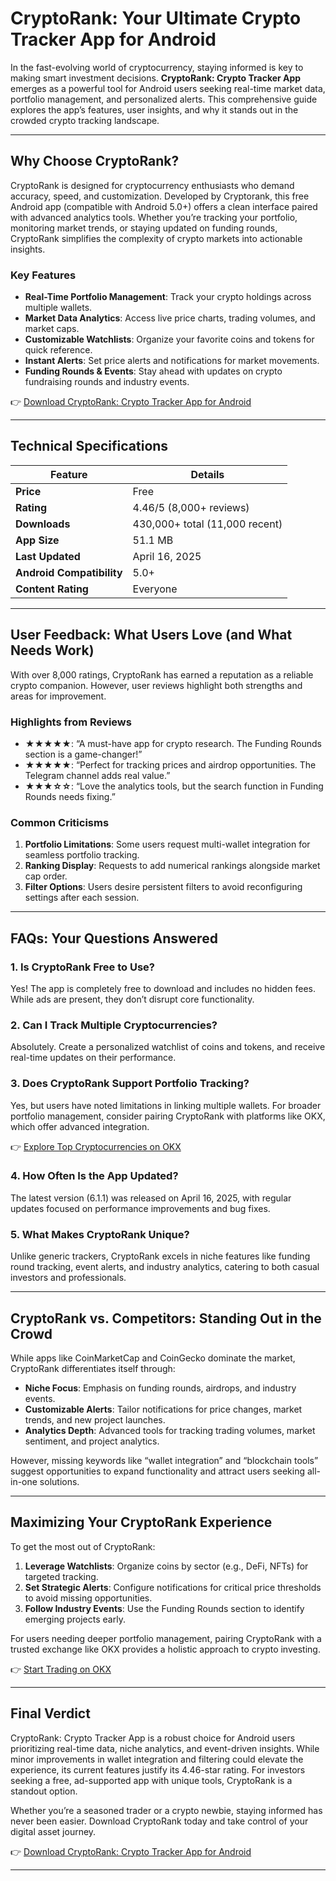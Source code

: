 # CryptoRank: Your Ultimate Crypto Tracker App for Android  

In the fast-evolving world of cryptocurrency, staying informed is key to making smart investment decisions. **CryptoRank: Crypto Tracker App** emerges as a powerful tool for Android users seeking real-time market data, portfolio management, and personalized alerts. This comprehensive guide explores the app’s features, user insights, and why it stands out in the crowded crypto tracking landscape.  

---

## Why Choose CryptoRank?  

CryptoRank is designed for cryptocurrency enthusiasts who demand accuracy, speed, and customization. Developed by Cryptorank, this free Android app (compatible with Android 5.0+) offers a clean interface paired with advanced analytics tools. Whether you’re tracking your portfolio, monitoring market trends, or staying updated on funding rounds, CryptoRank simplifies the complexity of crypto markets into actionable insights.  

### Key Features  
- **Real-Time Portfolio Management**: Track your crypto holdings across multiple wallets.  
- **Market Data Analytics**: Access live price charts, trading volumes, and market caps.  
- **Customizable Watchlists**: Organize your favorite coins and tokens for quick reference.  
- **Instant Alerts**: Set price alerts and notifications for market movements.  
- **Funding Rounds & Events**: Stay ahead with updates on crypto fundraising rounds and industry events.  

👉 [Download CryptoRank: Crypto Tracker App for Android](https://bit.ly/okx-bonus)  

---

## Technical Specifications  

| **Feature**               | **Details**                     |  
|---------------------------|---------------------------------|  
| **Price**                 | Free                            |  
| **Rating**                | 4.46/5 (8,000+ reviews)         |  
| **Downloads**             | 430,000+ total (11,000 recent)  |  
| **App Size**              | 51.1 MB                         |  
| **Last Updated**          | April 16, 2025                  |  
| **Android Compatibility** | 5.0+                            |  
| **Content Rating**        | Everyone                        |  

---

## User Feedback: What Users Love (and What Needs Work)  

With over 8,000 ratings, CryptoRank has earned a reputation as a reliable crypto companion. However, user reviews highlight both strengths and areas for improvement.  

### **Highlights from Reviews**  
- **★★★★★**: “A must-have app for crypto research. The Funding Rounds section is a game-changer!”  
- **★★★★★**: “Perfect for tracking prices and airdrop opportunities. The Telegram channel adds real value.”  
- **★★★☆☆**: “Love the analytics tools, but the search function in Funding Rounds needs fixing.”  

### **Common Criticisms**  
1. **Portfolio Limitations**: Some users request multi-wallet integration for seamless portfolio tracking.  
2. **Ranking Display**: Requests to add numerical rankings alongside market cap order.  
3. **Filter Options**: Users desire persistent filters to avoid reconfiguring settings after each session.  

---

## FAQs: Your Questions Answered  

### **1. Is CryptoRank Free to Use?**  
Yes! The app is completely free to download and includes no hidden fees. While ads are present, they don’t disrupt core functionality.  

### **2. Can I Track Multiple Cryptocurrencies?**  
Absolutely. Create a personalized watchlist of coins and tokens, and receive real-time updates on their performance.  

### **3. Does CryptoRank Support Portfolio Tracking?**  
Yes, but users have noted limitations in linking multiple wallets. For broader portfolio management, consider pairing CryptoRank with platforms like OKX, which offer advanced integration.  

👉 [Explore Top Cryptocurrencies on OKX](https://bit.ly/okx-bonus)  

### **4. How Often Is the App Updated?**  
The latest version (6.1.1) was released on April 16, 2025, with regular updates focused on performance improvements and bug fixes.  

### **5. What Makes CryptoRank Unique?**  
Unlike generic trackers, CryptoRank excels in niche features like funding round tracking, event alerts, and industry analytics, catering to both casual investors and professionals.  

---

## CryptoRank vs. Competitors: Standing Out in the Crowd  

While apps like CoinMarketCap and CoinGecko dominate the market, CryptoRank differentiates itself through:  
- **Niche Focus**: Emphasis on funding rounds, airdrops, and industry events.  
- **Customizable Alerts**: Tailor notifications for price changes, market trends, and new project launches.  
- **Analytics Depth**: Advanced tools for tracking trading volumes, market sentiment, and project analytics.  

However, missing keywords like “wallet integration” and “blockchain tools” suggest opportunities to expand functionality and attract users seeking all-in-one solutions.  

---

## Maximizing Your CryptoRank Experience  

To get the most out of CryptoRank:  
1. **Leverage Watchlists**: Organize coins by sector (e.g., DeFi, NFTs) for targeted tracking.  
2. **Set Strategic Alerts**: Configure notifications for critical price thresholds to avoid missing opportunities.  
3. **Follow Industry Events**: Use the Funding Rounds section to identify emerging projects early.  

For users needing deeper portfolio management, pairing CryptoRank with a trusted exchange like OKX provides a holistic approach to crypto investing.  

👉 [Start Trading on OKX](https://bit.ly/okx-bonus)  

---

## Final Verdict  

CryptoRank: Crypto Tracker App is a robust choice for Android users prioritizing real-time data, niche analytics, and event-driven insights. While minor improvements in wallet integration and filtering could elevate the experience, its current features justify its 4.46-star rating. For investors seeking a free, ad-supported app with unique tools, CryptoRank is a standout option.  

Whether you’re a seasoned trader or a crypto newbie, staying informed has never been easier. Download CryptoRank today and take control of your digital asset journey.  

👉 [Download CryptoRank: Crypto Tracker App for Android](https://bit.ly/okx-bonus)  

--- 
